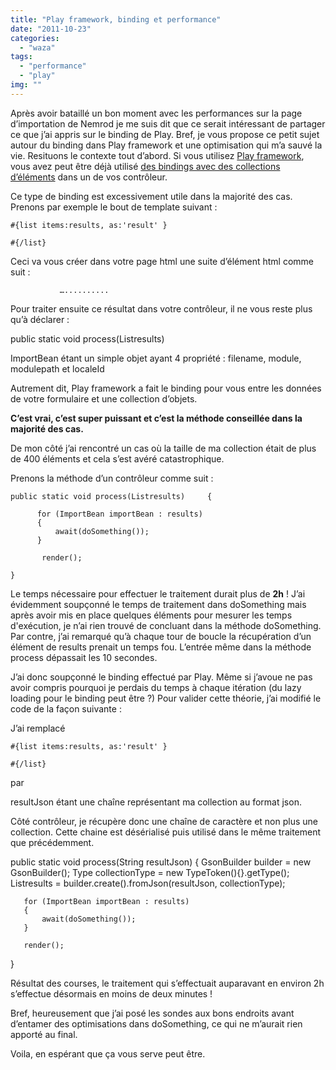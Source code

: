 ```yaml
---
title: "Play framework, binding et performance"
date: "2011-10-23"
categories: 
  - "waza"
tags: 
  - "performance"
  - "play"
img: ""
---
```


Après avoir bataillé un bon moment avec les performances sur la page d’importation de Nemrod je me suis dit que ce serait intéressant de partager ce que j’ai appris sur le binding de Play. Bref, je vous propose ce petit sujet autour du binding dans Play framework et une optimisation qui m’a sauvé la vie. Resituons le contexte tout d’abord. Si vous utilisez [Play framework](http://www.playframework.org/), vous avez peut être déjà utilisé [des bindings avec des collections d’éléments](http://www.playframework.org/documentation/1.2.3/controllers#array) dans un de vos contrôleur.

Ce type de binding est excessivement utile dans la majorité des cas. Prenons par exemple le bout de template suivant :

    #{list items:results, as:'result' }

    #{/list}

Ceci va vous créer dans votre page html une suite d’élément html comme suit :

               …..........

Pour traiter ensuite ce résultat dans votre contrôleur, il ne vous reste plus qu’à déclarer :

public static void process(Listresults)

ImportBean étant un simple objet ayant 4 propriété : filename, module, modulepath et localeId

Autrement dit, Play framework a fait le binding pour vous entre les données de votre formulaire et une collection d’objets.

**C’est vrai, c’est super puissant et c’est la méthode conseillée dans la majorité des cas.**

De mon côté j’ai rencontré un cas où la taille de ma collection était de plus de 400 éléments et cela s’est avéré catastrophique.

Prenons la méthode d’un contrôleur comme suit :

    public static void process(Listresults)     {

          for (ImportBean importBean : results)
          {
              await(doSomething());
          }

           render();

    }

Le temps nécessaire pour effectuer le traitement durait plus de **2h** ! J’ai évidemment soupçonné le temps de traitement dans doSomething mais après avoir mis en place quelques éléments pour mesurer les temps d'exécution, je n’ai rien trouvé de concluant dans la méthode doSomething. Par contre, j’ai remarqué qu’à chaque tour de boucle la récupération d’un élément de results prenait un temps fou. L’entrée même dans la méthode process dépassait les 10 secondes.

J’ai donc soupçonné le binding effectué par Play. Même si j’avoue ne pas avoir compris pourquoi je perdais du temps à chaque itération (du lazy loading pour le binding peut être ?) Pour valider cette théorie, j’ai modifié le code de la façon suivante :

J’ai remplacé

    #{list items:results, as:'result' }

    #{/list}

par

resultJson étant une chaîne représentant ma collection au format json.

Côté contrôleur, je récupère donc une chaîne de caractère et non plus une collection. Cette chaine est désérialisé puis utilisé dans le même traitement que précédemment.

public static void process(String resultJson)
{
       GsonBuilder builder = new GsonBuilder();
       Type collectionType = new TypeToken<List>(){}.getType();
       Listresults = builder.create().fromJson(resultJson, collectionType);

       for (ImportBean importBean : results)
       {
           await(doSomething());
       }

       render();
}

Résultat des courses, le traitement qui s’effectuait auparavant en environ 2h s’effectue désormais en moins de deux minutes !

Bref, heureusement que j’ai posé les sondes aux bons endroits avant d’entamer des optimisations dans doSomething, ce qui ne m’aurait rien apporté au final.

Voila, en espérant que ça vous serve peut être.
